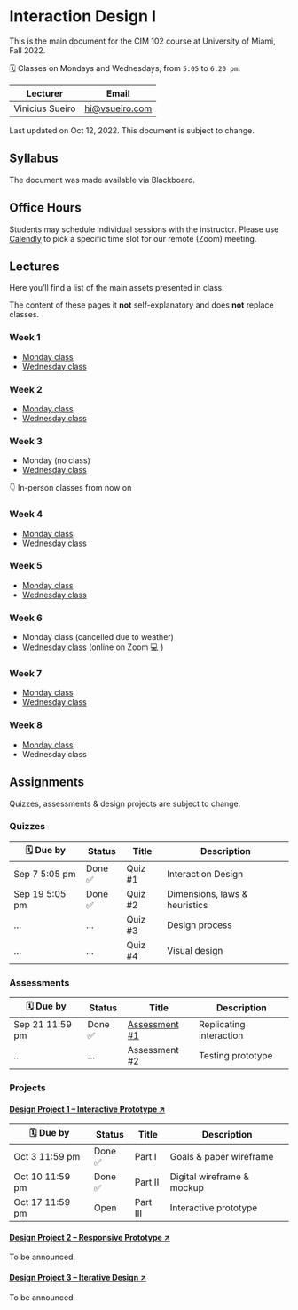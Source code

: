 # Interaction Design I

This is the main document for the CIM 102 course at University of Miami, Fall 2022.

🗓 Classes on Mondays and Wednesdays, from `5:05` to `6:20 pm`.

Lecturer | Email
---|---
Vinicius Sueiro | hi@vsueiro.com

Last updated on Oct 12, 2022. This document is subject to change.

## Syllabus
The document was made available via Blackboard.

## Office Hours
Students may schedule individual sessions with the instructor. Please use [Calendly](https://calendly.com/vsueiro/office-hours) to pick a specific time slot for our remote (Zoom) meeting.

## Lectures
Here you’ll find a list of the main assets presented in class.

The content of these pages it **not** self-explanatory and does **not** replace classes.

### Week 1
- [Monday class](Lectures/week1-A)
- [Wednesday class](Lectures/week1-B)

### Week 2
- [Monday class](Lectures/week2-A)
- [Wednesday class](Lectures/week2-B)

### Week 3
- Monday (no class)
- [Wednesday class](Lectures/week3-B)

👇 In-person classes from now on

### Week 4 
- [Monday class](Lectures/week4-A)
- [Wednesday class](Lectures/week4-B)

### Week 5
- [Monday class](Lectures/week5-A)
- [Wednesday class](Lectures/week5-B)

### Week 6
- Monday class (cancelled due to weather)
- [Wednesday class](Lectures/week6-B) (online on Zoom 💻 )

### Week 7
- [Monday class](Lectures/week7-A)
- [Wednesday class](Lectures/week7-B)

### Week 8
- [Monday class](Lectures/week8-A)
- Wednesday class

## Assignments

Quizzes, assessments & design projects are subject to change.

### Quizzes

🗓 Due by|Status|Title|Description
---|---|---|---
Sep 7 5:05 pm|Done ✅|Quiz #1|Interaction Design
Sep 19 5:05 pm|Done ✅|Quiz #2|Dimensions, laws & heuristics
…|…|Quiz #3|Design process
…|…|Quiz #4|Visual design

### Assessments

🗓 Due by|Status|Title|Description
---|---|---|---
Sep 21 11:59 pm|Done ✅|[Assessment #1](Assignments/assessment-1.pdf)|Replicating interaction
…|…|Assessment #2|Testing prototype

### Projects

#### [Design Project 1 – Interactive Prototype ↗](Assignments/design-project-1.pdf)

🗓 Due by|Status|Title|Description
---|---|---|---
Oct 3 11:59 pm|Done ✅|Part I|Goals & paper wireframe
Oct 10 11:59 pm|Done ✅|Part II|Digital wireframe & mockup
Oct 17 11:59 pm|Open|Part III|Interactive prototype

#### [Design Project 2 – Responsive Prototype ↗](Assignments/design-project-2.pdf)

To be announced.

#### [Design Project 3 – Iterative Design ↗](Assignments/design-project-3.pdf)

To be announced.
